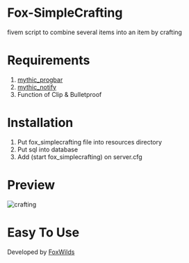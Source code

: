 # Fox-SimpleCrafting
fivem script to combine several items into an item by crafting
# Requirements
1. [mythic_progbar](https://github.com/HalCroves/mythic_progbar) 
2. [mythic_notify](https://github.com/JayMontana36/mythic_notify) 
3. Function of Clip & Bulletproof
# Installation
1. Put fox_simplecrafting file into resources directory
2. Put sql into database
3. Add (start fox_simplecrafting) on server.cfg
# Preview
![crafting](https://user-images.githubusercontent.com/85074660/120173904-bbcd2500-c22e-11eb-81da-d9cb36816804.png)
# Easy To Use
Developed by [FoxWilds](https://github.com/FoxWildss)
